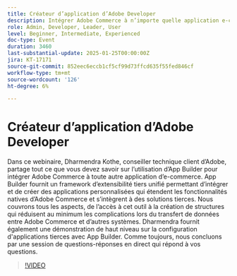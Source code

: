 ```yaml
---
title: Créateur d’application d’Adobe Developer
description: Intégrer Adobe Commerce à n’importe quelle application e-commerce à l’aide d’App Builder Expert Guidance et de démonstrations en direct
role: Admin, Developer, Leader, User
level: Beginner, Intermediate, Experienced
doc-type: Event
duration: 3460
last-substantial-update: 2025-01-25T00:00:00Z
jira: KT-17171
source-git-commit: 852eec6eccb1cf5cf99d73ffcd635f55fed846cf
workflow-type: tm+mt
source-wordcount: '126'
ht-degree: 6%

---
```



# Créateur d’application d’Adobe Developer

Dans ce webinaire, Dharmendra Kothe, conseiller technique client d’Adobe, partage tout ce que vous devez savoir sur l’utilisation d’App Builder pour intégrer Adobe Commerce à toute autre application d’e-commerce. App Builder fournit un framework d’extensibilité tiers unifié permettant d’intégrer et de créer des applications personnalisées qui étendent les fonctionnalités natives d’Adobe Commerce et s’intègrent à des solutions tierces. Nous couvrons tous les aspects, de l’accès à cet outil à la création de structures qui réduisent au minimum les complications lors du transfert de données entre Adobe Commerce et d’autres systèmes. Dharmendra fournit également une démonstration de haut niveau sur la configuration d&#39;applications tierces avec App Builder. Comme toujours, nous concluons par une session de questions-réponses en direct qui répond à vos questions.

>[!VIDEO](https://video.tv.adobe.com/v/3443027/?learn=on&enablevpops)
